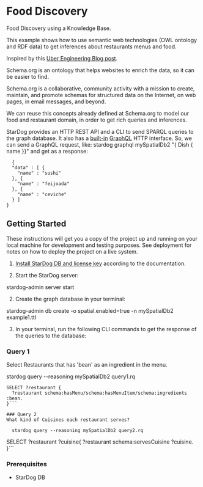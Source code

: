 
# Food Discovery

Food Discovery using a Knowledge Base.

This example shows how to use semantic web technologies (OWL ontology and RDF data) to get inferences about restaurants menus and food.

Inspired by this [Uber Engineering Blog post](https://eng.uber.com/uber-eats-query-understanding/).

Schema.org is an ontology that helps websites to enrich the data, so it can be easier to find.

  Schema.org is a collaborative, community activity with a mission to create, maintain, and promote schemas for structured data on the Internet, on web pages, in email messages, and beyond.

We can reuse this concepts already defined at Schema.org to model our food and restaurant domain, in order to get rich queries and inferences.

StarDog provides an HTTP REST API and a CLI to send SPARQL queries to the graph database.
It also has a [built-in](https://www.stardog.com/docs/#_graphql_queries) [GraphQL](https://graphql.org/learn/) HTTP interface.
So, we can send a GraphQL request, like:
  stardog graphql mySpatialDb2 "{ Dish { name }}"
and get as a response:
```
  {
  "data" : [ {
    "name" : "sushi"
  }, {
    "name" : "feijoada"
  }, {
    "name" : "ceviche"
  } ]
}
```

## Getting Started

These instructions will get you a copy of the project up and running on your local machine for development and testing purposes. See deployment for notes on how to deploy the project on a live system.

1. [Install StarDog DB and license key](https://www.stardog.com/docs/#_introduction) according to the documentation.

2. Start the StarDog server:

  stardog-admin server start

2. Create the graph database in your terminal:

  stardog-admin db create -o spatial.enabled=true -n mySpatialDb2 example1.ttl

3. In your terminal, run the following CLI commands to get the response of the queries to the database:

 

### Query 1
Select Restaurants that has 'bean' as an ingredient in the menu.

   stardog query --reasoning mySpatialDb2 query1.rq

```
SELECT ?restaurant {
  ?restaurant schema:hasMenu/schema:hasMenuItem/schema:ingredients :bean.
}```

### Query 2
What kind of Cuisines each restaurant serves?

  stardog query --reasoning mySpatialDb2 query2.rq

```
SELECT ?restaurant ?cuisine{
  ?restaurant schema:servesCuisine ?cuisine.
}```


### Prerequisites

- StarDog DB

